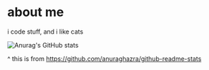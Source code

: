 # about me
i code stuff, and i like cats

![Anurag's GitHub stats](https://github-readme-stats.vercel.app/api?username=astralpy&theme=midnight-purple&show_icons=true)

^ this is from https://github.com/anuraghazra/github-readme-stats
